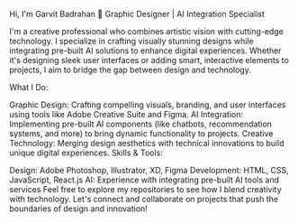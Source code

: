 Hi, I'm Garvit Badrahan 👋
Graphic Designer | AI Integration Specialist

I'm a creative professional who combines artistic vision with cutting-edge technology. I specialize in crafting visually stunning designs while integrating pre-built AI solutions to enhance digital experiences. Whether it's designing sleek user interfaces or adding smart, interactive elements to projects, I aim to bridge the gap between design and technology.

What I Do:

Graphic Design: Crafting compelling visuals, branding, and user interfaces using tools like Adobe Creative Suite and Figma.
AI Integration: Implementing pre-built AI components (like chatbots, recommendation systems, and more) to bring dynamic functionality to projects.
Creative Technology: Merging design aesthetics with technical innovations to build unique digital experiences.
Skills & Tools:

Design: Adobe Photoshop, Illustrator, XD, Figma
Development: HTML, CSS, JavaScript, React.js
AI: Experience with integrating pre-built AI tools and services
Feel free to explore my repositories to see how I blend creativity with technology. Let's connect and collaborate on projects that push the boundaries of design and innovation!
